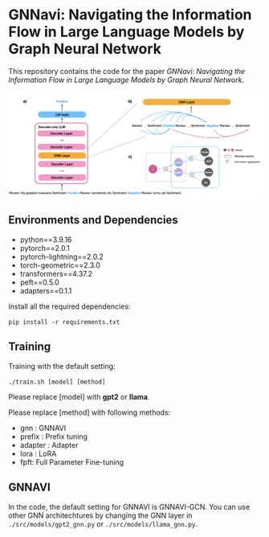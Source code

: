 # GNNavi: Navigating the Information Flow in Large Language Models by Graph Neural Network
This repository contains the code for the paper *GNNavi: Navigating the Information Flow in Large Language Models by Graph Neural Network*.

![image](./image/model_overview.png)

## Environments and Dependencies
- python==3.9.16
- pytorch==2.0.1
- pytorch-lightning==2.0.2
- torch-geometric==2.3.0
- transformers==4.37.2 
- peft==0.5.0
- adapters==0.1.1

Install all the required dependencies:
```
pip install -r requirements.txt
```

## Training
Training with the default setting:
```
./train.sh [model] [method]
```
Please replace [model] with **gpt2** or **llama**.

Please replace [method] with following methods:

- gnn : GNNAVI
- prefix : Prefix tuning
- adapter : Adapter
- lora : LoRA 
- fpft: Full Parameter Fine-tuning


## GNNAVI
In the code, the default setting for GNNAVI is GNNAVI-GCN. You can use other GNN architechtures by changing the GNN layer in `./src/models/gpt2_gnn.py` or `./src/models/llama_gnn.py`. 
